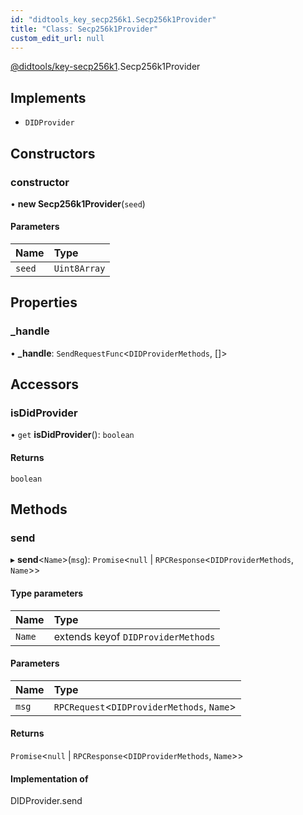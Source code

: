 ```yaml
---
id: "didtools_key_secp256k1.Secp256k1Provider"
title: "Class: Secp256k1Provider"
custom_edit_url: null
---
```


[@didtools/key-secp256k1](../modules/didtools_key_secp256k1.md).Secp256k1Provider

## Implements

- `DIDProvider`

## Constructors

### constructor

• **new Secp256k1Provider**(`seed`)

#### Parameters

| Name | Type |
| :------ | :------ |
| `seed` | `Uint8Array` |

## Properties

### \_handle

• **\_handle**: `SendRequestFunc`<`DIDProviderMethods`, []\>

## Accessors

### isDidProvider

• `get` **isDidProvider**(): `boolean`

#### Returns

`boolean`

## Methods

### send

▸ **send**<`Name`\>(`msg`): `Promise`<``null`` \| `RPCResponse`<`DIDProviderMethods`, `Name`\>\>

#### Type parameters

| Name | Type |
| :------ | :------ |
| `Name` | extends keyof `DIDProviderMethods` |

#### Parameters

| Name | Type |
| :------ | :------ |
| `msg` | `RPCRequest`<`DIDProviderMethods`, `Name`\> |

#### Returns

`Promise`<``null`` \| `RPCResponse`<`DIDProviderMethods`, `Name`\>\>

#### Implementation of

DIDProvider.send
